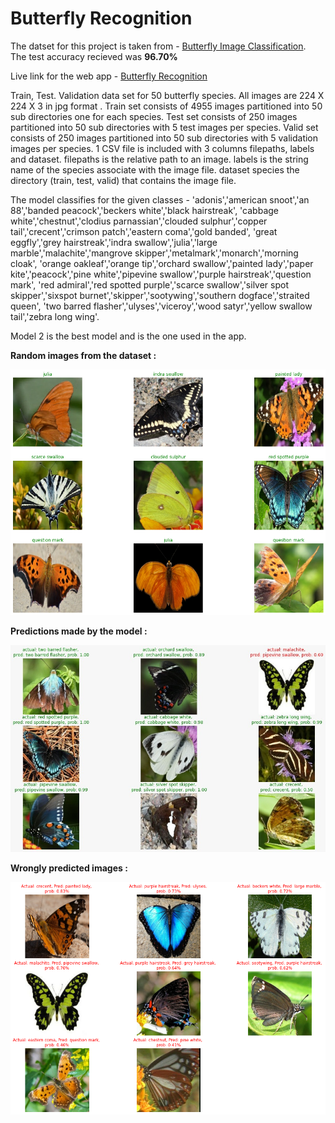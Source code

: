 # Butterfly Recognition

The datset for this project is taken from - [Butterfly Image Classification](https://www.kaggle.com/gpiosenka/butterfly-images40-species). <br>
The test accuracy recieved was **96.70%**

Live link for the web app - [Butterfly Recognition](https://share.streamlit.io/hrushi11/butterfly_recognition/main/app.py)

Train, Test. Validation data set for 50 butterfly species. All images are 224 X 224 X 3 in jpg format .
Train set consists of 4955 images partitioned into 50 sub directories one for each species.
Test set consists of 250 images partitioned into 50 sub directories with 5 test images per species.
Valid set consists of 250 images partitioned into 50 sub directories with 5 validation images per species.
1 CSV file is included with 3 columns filepaths, labels and dataset. filepaths is the relative path to an image.
labels is the string name of the species associate with the image file. dataset species the directory (train, test, valid) that contains the image file.

The model classifies for the given classes - 'adonis','american snoot','an 88','banded peacock','beckers white','black hairstreak',
'cabbage white','chestnut','clodius parnassian','clouded sulphur','copper tail','crecent','crimson patch','eastern coma','gold banded',
'great eggfly','grey hairstreak','indra swallow','julia','large marble','malachite','mangrove skipper','metalmark','monarch','morning cloak',
'orange oakleaf','orange tip','orchard swallow','painted lady','paper kite','peacock','pine white','pipevine swallow','purple hairstreak','question mark',
'red admiral','red spotted purple','scarce swallow','silver spot skipper','sixspot burnet','skipper','sootywing','southern dogface','straited queen',
'two barred flasher','ulyses','viceroy','wood satyr','yellow swallow tail','zebra long wing'.

Model 2 is the best model and is the one used in the app.

**Random images from the dataset :**

![IMG](https://github.com/Hrushi11/Butterfly_Recognition/blob/main/images/random%20images.png?raw=true)

**Predictions made by the model :**

![IMG](https://github.com/Hrushi11/Butterfly_Recognition/blob/main/images/predictions1.jpeg?raw=true)

**Wrongly predicted images :**

![IMG](https://github.com/Hrushi11/Butterfly_Recognition/blob/main/images/wrong%20images.png?raw=true)
